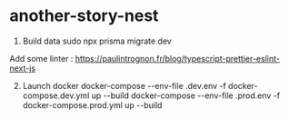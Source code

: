 # another-story-nest

1. Build data
sudo npx prisma migrate dev

Add some linter : https://paulintrognon.fr/blog/typescript-prettier-eslint-next-js

2. Launch docker
docker-compose --env-file .dev.env -f docker-compose.dev.yml up --build
docker-compose --env-file .prod.env -f docker-compose.prod.yml up --build